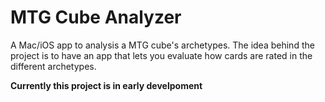 # MTG Cube Analyzer
A Mac/iOS app to analysis a MTG cube's archetypes. The idea behind the project is to have an app that lets you evaluate how cards are rated in the different archetypes.


**Currently this project is in early develpoment**
